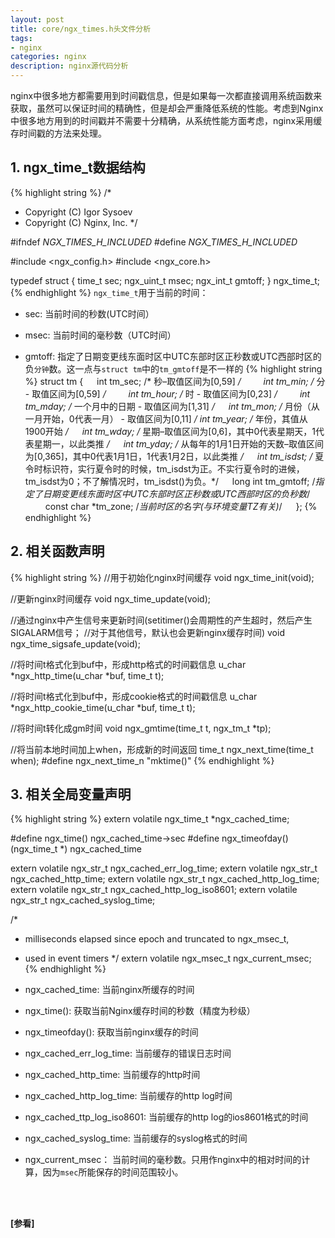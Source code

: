 ```yaml
---
layout: post
title: core/ngx_times.h头文件分析
tags:
- nginx
categories: nginx
description: nginx源代码分析
---
```



nginx中很多地方都需要用到时间戳信息，但是如果每一次都直接调用系统函数来获取，虽然可以保证时间的精确性，但是却会严重降低系统的性能。考虑到Nginx中很多地方用到的时间戳并不需要十分精确，从系统性能方面考虑，nginx采用缓存时间戳的方法来处理。


<!-- more -->

## 1. ngx_time_t数据结构
{% highlight string %}
/*
 * Copyright (C) Igor Sysoev
 * Copyright (C) Nginx, Inc.
 */


#ifndef _NGX_TIMES_H_INCLUDED_
#define _NGX_TIMES_H_INCLUDED_


#include <ngx_config.h>
#include <ngx_core.h>


typedef struct {
    time_t      sec;
    ngx_uint_t  msec;
    ngx_int_t   gmtoff;
} ngx_time_t;
{% endhighlight %}
```ngx_time_t```用于当前的时间：

* sec: 当前时间的秒数(UTC时间）

* msec: 当前时间的毫秒数（UTC时间）

* gmtoff: 指定了日期变更线东面时区中UTC东部时区正秒数或UTC西部时区的负```分钟```数。这一点与```struct tm```中的```tm_gmtoff```是不一样的
{% highlight string %}
struct tm 
{ 　
int tm_sec;		 /* 秒–取值区间为[0,59] */ 　　
int tm_min; 		 /* 分 - 取值区间为[0,59] */ 　　
int tm_hour; 	         /* 时 - 取值区间为[0,23] */ 　　
int tm_mday;		 /* 一个月中的日期 - 取值区间为[1,31] */ 　
int tm_mon;		 /* 月份（从一月开始，0代表一月） - 取值区间为[0,11] */ 
int tm_year; 	         /* 年份，其值从1900开始 */ 　
int tm_wday; 	         /* 星期–取值区间为[0,6]，其中0代表星期天，1代表星期一，以此类推 */ 　
int tm_yday; 	         /* 从每年的1月1日开始的天数–取值区间为[0,365]，其中0代表1月1日，1代表1月2日，以此类推 */ 　
int tm_isdst; 	         /* 夏令时标识符，实行夏令时的时候，tm_isdst为正。不实行夏令时的进候，tm_isdst为0；不了解情况时，tm_isdst()为负。*/ 　
long int tm_gmtoff;	 /*指定了日期变更线东面时区中UTC东部时区正秒数或UTC西部时区的负秒数*/ 　　
const char *tm_zone;     /*当前时区的名字(与环境变量TZ有关)*/ 　
}; 
{% endhighlight %}


## 2. 相关函数声明
{% highlight string %}
//用于初始化nginx时间缓存
void ngx_time_init(void);

//更新nginx时间缓存
void ngx_time_update(void);

//通过nginx中产生信号来更新时间(setitimer()会周期性的产生超时，然后产生SIGALARM信号；
//对于其他信号，默认也会更新nginx缓存时间)
void ngx_time_sigsafe_update(void);

//将时间t格式化到buf中，形成http格式的时间戳信息
u_char *ngx_http_time(u_char *buf, time_t t);


//将时间t格式化到buf中，形成cookie格式的时间戳信息
u_char *ngx_http_cookie_time(u_char *buf, time_t t);

//将时间t转化成gm时间
void ngx_gmtime(time_t t, ngx_tm_t *tp);

//将当前本地时间加上when，形成新的时间返回
time_t ngx_next_time(time_t when);
#define ngx_next_time_n      "mktime()"
{% endhighlight %}


## 3. 相关全局变量声明
{% highlight string %}
extern volatile ngx_time_t  *ngx_cached_time;

#define ngx_time()           ngx_cached_time->sec
#define ngx_timeofday()      (ngx_time_t *) ngx_cached_time

extern volatile ngx_str_t    ngx_cached_err_log_time;
extern volatile ngx_str_t    ngx_cached_http_time;
extern volatile ngx_str_t    ngx_cached_http_log_time;
extern volatile ngx_str_t    ngx_cached_http_log_iso8601;
extern volatile ngx_str_t    ngx_cached_syslog_time;

/*
 * milliseconds elapsed since epoch and truncated to ngx_msec_t,
 * used in event timers
 */
extern volatile ngx_msec_t  ngx_current_msec;
{% endhighlight %}

* ngx_cached_time: 当前nginx所缓存的时间

* ngx_time(): 获取当前Nginx缓存时间的秒数（精度为秒级）

* ngx_timeofday(): 获取当前nginx缓存的时间

* ngx_cached_err_log_time: 当前缓存的错误日志时间

* ngx_cached_http_time: 当前缓存的http时间

* ngx_cached_http_log_time: 当前缓存的http log时间

* ngx_cached_ttp_log_iso8601: 当前缓存的http log的ios8601格式的时间

* ngx_cached_syslog_time: 当前缓存的syslog格式的时间

* ngx_current_msec： 当前时间的毫秒数。只用作nginx中的相对时间的计算，因为```msec```所能保存的时间范围较小。




<br />
<br />

**[参看]**




<br />
<br />
<br />

